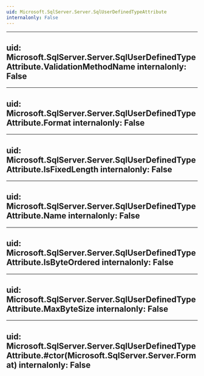 ```yaml
---
uid: Microsoft.SqlServer.Server.SqlUserDefinedTypeAttribute
internalonly: False
---
```


---
uid: Microsoft.SqlServer.Server.SqlUserDefinedTypeAttribute.ValidationMethodName
internalonly: False
---

---
uid: Microsoft.SqlServer.Server.SqlUserDefinedTypeAttribute.Format
internalonly: False
---

---
uid: Microsoft.SqlServer.Server.SqlUserDefinedTypeAttribute.IsFixedLength
internalonly: False
---

---
uid: Microsoft.SqlServer.Server.SqlUserDefinedTypeAttribute.Name
internalonly: False
---

---
uid: Microsoft.SqlServer.Server.SqlUserDefinedTypeAttribute.IsByteOrdered
internalonly: False
---

---
uid: Microsoft.SqlServer.Server.SqlUserDefinedTypeAttribute.MaxByteSize
internalonly: False
---

---
uid: Microsoft.SqlServer.Server.SqlUserDefinedTypeAttribute.#ctor(Microsoft.SqlServer.Server.Format)
internalonly: False
---
